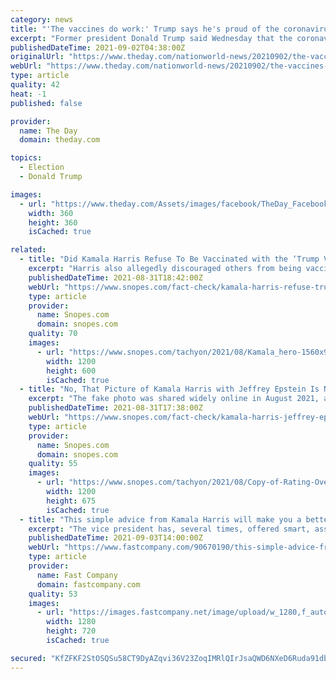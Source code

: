 ```yaml
---
category: news
title: "'The vaccines do work:' Trump says he's proud of the coronavirus vaccine but rejects any mandates"
excerpt: "Former president Donald Trump said Wednesday that the coronavirus vaccine is effective and that more Americans should get the shot, but that mandates"
publishedDateTime: 2021-09-02T04:38:00Z
originalUrl: "https://www.theday.com/nationworld-news/20210902/the-vaccines-do-work-trump-says-hes-proud-of-coronavirus-vaccine-but-rejects-any-mandates"
webUrl: "https://www.theday.com/nationworld-news/20210902/the-vaccines-do-work-trump-says-hes-proud-of-coronavirus-vaccine-but-rejects-any-mandates"
type: article
quality: 42
heat: -1
published: false

provider:
  name: The Day
  domain: theday.com

topics:
  - Election
  - Donald Trump

images:
  - url: "https://www.theday.com/Assets/images/facebook/TheDay_Facebook_OG-360px.png"
    width: 360
    height: 360
    isCached: true

related:
  - title: "Did Kamala Harris Refuse To Be Vaccinated with the ‘Trump Vaccine’?"
    excerpt: "Harris also allegedly discouraged others from being vaccinated against COVID-19 during the 2020 election campaign."
    publishedDateTime: 2021-08-31T18:42:00Z
    webUrl: "https://www.snopes.com/fact-check/kamala-harris-refuse-trump-vaccine/"
    type: article
    provider:
      name: Snopes.com
      domain: snopes.com
    quality: 70
    images:
      - url: "https://www.snopes.com/tachyon/2021/08/Kamala_hero-1560x936-1-e1630430333267.jpeg"
        width: 1200
        height: 600
        isCached: true
  - title: "No, That Picture of Kamala Harris with Jeffrey Epstein Is Not Real"
    excerpt: "The fake photo was shared widely online in August 2021, and was even posted by a Republican congressional candidate in Texas."
    publishedDateTime: 2021-08-31T17:38:00Z
    webUrl: "https://www.snopes.com/fact-check/kamala-harris-jeffrey-epstein-pic/"
    type: article
    provider:
      name: Snopes.com
      domain: snopes.com
    quality: 55
    images:
      - url: "https://www.snopes.com/tachyon/2021/08/Copy-of-Rating-Overlay-FEATURED-IMG-37.png"
        width: 1200
        height: 675
        isCached: true
  - title: "This simple advice from Kamala Harris will make you a better public speaker"
    excerpt: "The vice president has, several times, offered smart, assuring words to nervous workers and students that this communications coach says are spot-on."
    publishedDateTime: 2021-09-03T14:00:00Z
    webUrl: "https://www.fastcompany.com/90670190/this-simple-advice-from-kamala-harris-will-make-you-a-better-public-speaker"
    type: article
    provider:
      name: Fast Company
      domain: fastcompany.com
    quality: 53
    images:
      - url: "https://images.fastcompany.net/image/upload/w_1280,f_auto,q_auto,fl_lossy/wp-cms/uploads/2021/09/p-1-this-simple-advice-from-kamala-harris-will-make-you-a-better-public-speaker.png"
        width: 1280
        height: 720
        isCached: true

secured: "KfZFKF2StOSQSu58CT9DyAZqvi36V23ZoqIMRlQIrJsaQWD6NXeD6Ruda91dbYJIGszWK9f4wMzRx3YpPIJGoT3KUhXfB6/IMkbjMM4BtAKYnej1RSprX9FOqojZzP4OfUBD9l+RzAuShvC9zF9VaTQGuh8Lh8QrnYQG+3sKby9yHupuQvpRjgZh7f9Cy7xDrX2vT1lB/45LW/kIezxdj7FtCf4+Ky3Eoa5RbZDf2ItYoftHKIgqX1MG1e8bSZK3rPBCEbX9N9ro5ZYCHjvj72nOaTDmsS2YwuKFip8/SEaJtAc943srQwlrdC+1fkLbaMQzEexxly4PlI+E+JXx03uF8Ja+pSzZlI81OztsxXs=;9TMfqvmGX2Kyhvxqd6viuw=="
---
```


